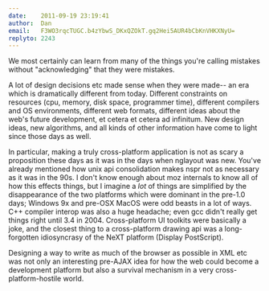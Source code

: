 ```yaml
---
date:    2011-09-19 23:19:41
author:  Dan
email:   F3WO3rqcTUGC.b4zYbwS_DKxQZOkT.gq2Hei5AUR4bCbKnVHKXNyU=
replyto: 2243
---
```


We most certainly can learn from many of the things you're calling
mistakes without "acknowledging" that they were mistakes.

A lot of design decisions etc made sense when they were made-- an era
which is dramatically different from today. Different constraints on
resources (cpu, memory, disk space, programmer time), different
compilers and OS environments, different web formats, different ideas
about the web's future development, et cetera et cetera ad
infinitum. New design ideas, new algorithms, and all kinds of other
information have come to light since those days as well.

In particular, making a truly cross-platform application is not as
scary a proposition these days as it was in the days when nglayout was
new. You've already mentioned how unix api consolidation makes nspr
not as necessary as it was in the 90s. I don't know enough about moz
internals to know all of how this effects things, but I imagine a
*lot* of things are simplified by the disappearance of the two
platforms which were dominant in the pre-1.0 days; Windows 9x and
pre-OSX MacOS were odd beasts in a lot of ways.  C++ compiler interop
was also a huge headache; even gcc didn't really get things right
until 3.4 in 2004. Cross-platform UI toolkits were basically a joke,
and the closest thing to a cross-platform drawing api was a
long-forgotten idiosyncrasy of the NeXT platform (Display PostScript).

Designing a way to write as much of the browser as possible in XML etc
was not only an interesting pre-AJAX idea for how the web could become
a development platform but also a survival mechanism in a very
cross-platform-hostile world.
